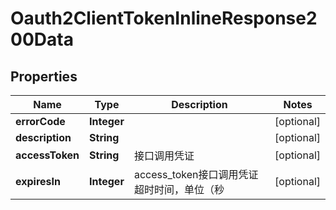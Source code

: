 # Oauth2ClientTokenInlineResponse200Data

## Properties
Name | Type | Description | Notes
------------ | ------------- | ------------- | -------------
**errorCode** | **Integer** |  |  [optional]
**description** | **String** |  |  [optional]
**accessToken** | **String** | 接口调用凭证 |  [optional]
**expiresIn** | **Integer** | access_token接口调用凭证超时时间，单位（秒 |  [optional]

